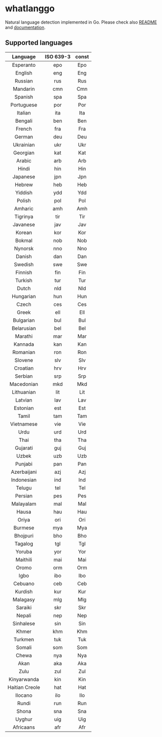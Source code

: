 # whatlanggo

Natural language detection implemented in Go.
Please check also [README](https://github.com/RadhiFadlillah/whatlanggo/blob/master/README.md)
and [documentation](https://godoc.org/github.com/RadhiFadlillah/whatlanggo).

## Supported languages

|    Language    | ISO 639-3 | const |
| :------------: | :-------: | :---: |
|   Esperanto    |    epo    |  Epo  |
|    English     |    eng    |  Eng  |
|    Russian     |    rus    |  Rus  |
|    Mandarin    |    cmn    |  Cmn  |
|    Spanish     |    spa    |  Spa  |
|   Portuguese   |    por    |  Por  |
|    Italian     |    ita    |  Ita  |
|    Bengali     |    ben    |  Ben  |
|     French     |    fra    |  Fra  |
|     German     |    deu    |  Deu  |
|   Ukrainian    |    ukr    |  Ukr  |
|    Georgian    |    kat    |  Kat  |
|     Arabic     |    arb    |  Arb  |
|     Hindi      |    hin    |  Hin  |
|    Japanese    |    jpn    |  Jpn  |
|     Hebrew     |    heb    |  Heb  |
|    Yiddish     |    ydd    |  Ydd  |
|     Polish     |    pol    |  Pol  |
|    Amharic     |    amh    |  Amh  |
|    Tigrinya    |    tir    |  Tir  |
|    Javanese    |    jav    |  Jav  |
|     Korean     |    kor    |  Kor  |
|     Bokmal     |    nob    |  Nob  |
|    Nynorsk     |    nno    |  Nno  |
|     Danish     |    dan    |  Dan  |
|    Swedish     |    swe    |  Swe  |
|    Finnish     |    fin    |  Fin  |
|    Turkish     |    tur    |  Tur  |
|     Dutch      |    nld    |  Nld  |
|   Hungarian    |    hun    |  Hun  |
|     Czech      |    ces    |  Ces  |
|     Greek      |    ell    |  Ell  |
|   Bulgarian    |    bul    |  Bul  |
|   Belarusian   |    bel    |  Bel  |
|    Marathi     |    mar    |  Mar  |
|    Kannada     |    kan    |  Kan  |
|    Romanian    |    ron    |  Ron  |
|    Slovene     |    slv    |  Slv  |
|    Croatian    |    hrv    |  Hrv  |
|    Serbian     |    srp    |  Srp  |
|   Macedonian   |    mkd    |  Mkd  |
|   Lithuanian   |    lit    |  Lit  |
|    Latvian     |    lav    |  Lav  |
|    Estonian    |    est    |  Est  |
|     Tamil      |    tam    |  Tam  |
|   Vietnamese   |    vie    |  Vie  |
|      Urdu      |    urd    |  Urd  |
|      Thai      |    tha    |  Tha  |
|    Gujarati    |    guj    |  Guj  |
|     Uzbek      |    uzb    |  Uzb  |
|    Punjabi     |    pan    |  Pan  |
|  Azerbaijani   |    azj    |  Azj  |
|   Indonesian   |    ind    |  Ind  |
|     Telugu     |    tel    |  Tel  |
|    Persian     |    pes    |  Pes  |
|   Malayalam    |    mal    |  Mal  |
|     Hausa      |    hau    |  Hau  |
|     Oriya      |    ori    |  Ori  |
|    Burmese     |    mya    |  Mya  |
|    Bhojpuri    |    bho    |  Bho  |
|    Tagalog     |    tgl    |  Tgl  |
|     Yoruba     |    yor    |  Yor  |
|    Maithili    |    mai    |  Mai  |
|     Oromo      |    orm    |  Orm  |
|      Igbo      |    ibo    |  Ibo  |
|    Cebuano     |    ceb    |  Ceb  |
|    Kurdish     |    kur    |  Kur  |
|    Malagasy    |    mlg    |  Mlg  |
|    Saraiki     |    skr    |  Skr  |
|     Nepali     |    nep    |  Nep  |
|   Sinhalese    |    sin    |  Sin  |
|     Khmer      |    khm    |  Khm  |
|    Turkmen     |    tuk    |  Tuk  |
|     Somali     |    som    |  Som  |
|     Chewa      |    nya    |  Nya  |
|      Akan      |    aka    |  Aka  |
|      Zulu      |    zul    |  Zul  |
|  Kinyarwanda   |    kin    |  Kin  |
| Haitian Creole |    hat    |  Hat  |
|    Ilocano     |    ilo    |  Ilo  |
|     Rundi      |    run    |  Run  |
|     Shona      |    sna    |  Sna  |
|     Uyghur     |    uig    |  Uig  |
|   Africaans    |    afr    |  Afr  |
